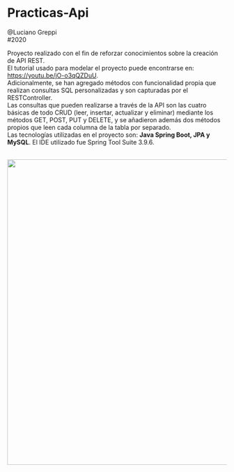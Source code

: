 # Practicas-Api
@Luciano Greppi<br>
#2020

Proyecto realizado con el fin de reforzar conocimientos sobre la creación de API REST. <br>
El tutorial usado para modelar el proyecto puede encontrarse en: https://youtu.be/jO-o3qQZDuU. <br>
Adicionalmente, se han agregado métodos con funcionalidad propia que realizan consultas SQL personalizadas y son capturadas por el RESTController.<br>
Las consultas que pueden realizarse a través de la API son las cuatro básicas de todo CRUD (leer, insertar, actualizar y eliminar) mediante los métodos GET, POST, PUT y DELETE,
y se añadieron además dos métodos propios que leen cada columna de la tabla por separado.<br>
Las tecnologías utilizadas en el proyecto son: <b>Java Spring Boot, JPA y MySQL</b>. El IDE utilizado fue Spring Tool Suite 3.9.6.<br><br>

<img width=700 src="https://i.imgur.com/OVljjbo.png">
